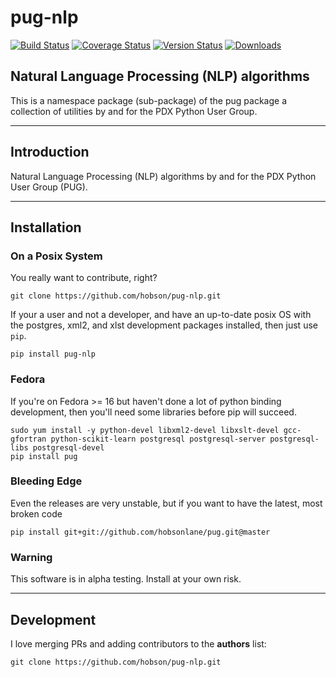 # pug-nlp 

[![Build Status](https://travis-ci.org/hobson/pug-nlp.svg?branch=master "Travis Build & Test Status")](https://travis-ci.org/hobson/pug-nlp)
[![Coverage Status](https://coveralls.io/repos/hobson/pug-nlp/badge.png)](https://coveralls.io/r/hobson/pug-nlp)
[![Version Status](https://pypip.in/v/pug-nlp/badge.png)](https://pypi.python.org/pypi/pug-nlp/)
[![Downloads](https://pypip.in/d/pug-nlp/badge.png)](https://pypi.python.org/pypi/pug-nlp/)

## Natural Language Processing (NLP) algorithms

This is a namespace package (sub-package) of the pug package a collection of utilities by and for the PDX Python User Group.

---

## Introduction

Natural Language Processing (NLP) algorithms by and for the PDX Python User Group (PUG).

---

## Installation

### On a Posix System

You really want to contribute, right?

    git clone https://github.com/hobson/pug-nlp.git

If your a user and not a developer, and have an up-to-date posix OS with the postgres, xml2, and xlst development packages installed, then just use `pip`.

    pip install pug-nlp

### Fedora

If you're on Fedora >= 16 but haven't done a lot of python binding development, then you'll need some libraries before pip will succeed.

    sudo yum install -y python-devel libxml2-devel libxslt-devel gcc-gfortran python-scikit-learn postgresql postgresql-server postgresql-libs postgresql-devel
    pip install pug

### Bleeding Edge

Even the releases are very unstable, but if you want to have the latest, most broken code

    pip install git+git://github.com/hobsonlane/pug.git@master

### Warning

This software is in alpha testing.  Install at your own risk.

---

## Development

I love merging PRs and adding contributors to the __authors__ list:

    git clone https://github.com/hobson/pug-nlp.git


